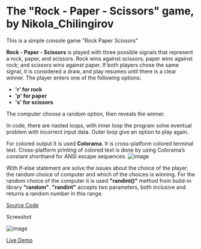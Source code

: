 # The "Rock - Paper - Scissors" game, by Nikola_Chilingirov
 This is a simple console game "Rock Paper Scissors"
 
**Rock - Paper - Scissors** is played with three possible signals that represent a rock, paper, and scissors. Rock wins against scissors; paper wins against rock; and scissors wins against paper. If both players chose the same signal, it is considered a draw, and play resumes until there is a clear winner.
The player enters one of the following options:
- **'r' for rock**
- **'p' for paper**
- **'s' for scissors**

The computer choose a random option, then reveals the winner.

In code, there are nasted loops, with inner loop the program solve eventual problem with incorrect input data. Outer loop give an option to play again.

For colored output it is used **Colorama**. It is cross-platform colored terminal text. Cross-platform printing of colored text is done by using Colorama’s constant shorthand for ANSI escape sequences.
![image](https://github.com/user-attachments/assets/83b0be59-1591-4380-a5da-f1a31e777b6a)

With if-else statement are solve the issues about the choice of the player, the random choice of computer and which of the choices is winning. For the random choice of the computer it is used **"randint()"** method from build-in library **"random"**. **"randint"** accepts two parameters, both inclusive and returns a random number in this range.

[Source Code](https://github.com/nikola-chilingirov/RockPaperScissorsByNikolaChilingirov/blob/main/rock_paper_scissors.py) 

Screeshot

![image](https://github.com/user-attachments/assets/eaa66823-eb2f-46ec-8546-33f2631a46dc)

[Live Demo](https://replit.com/@nchilingirovz/RockPaperScissors)

